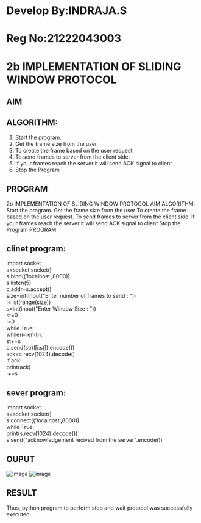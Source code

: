 # Develop By:INDRAJA.S
# Reg No:21222043003
# 2b IMPLEMENTATION OF SLIDING WINDOW PROTOCOL
## AIM
## ALGORITHM:
1. Start the program.
2. Get the frame size from the user
3. To create the frame based on the user request.
4. To send frames to server from the client side.
5. If your frames reach the server it will send ACK signal to client
6. Stop the Program
## PROGRAM
2b IMPLEMENTATION OF SLIDING WINDOW PROTOCOL
AIM
ALGORITHM:
Start the program.
Get the frame size from the user
To create the frame based on the user request.
To send frames to server from the client side.
If your frames reach the server it will send ACK signal to client
Stop the Program
PROGRAM
## clinet program:
import socket  
s=socket.socket()   
s.bind(('localhost',8000))   
s.listen(5)   
c,addr=s.accept()   
size=int(input("Enter number of frames to send : "))   
l=list(range(size))   
s=int(input("Enter Window Size : "))   
st=0   
i=0  
while True:   
while(i<len(l)):   
st+=s   
c.send(str(l[i:st]).encode())   
ack=c.recv(1024).decode()   
if ack:   
print(ack)   
i+=s   

## sever program:
import socket  
s=socket.socket()  
s.connect(('localhost',8000))  
while True:   
print(s.recv(1024).decode())  
s.send("acknowledgement recived from the server".encode())  
## OUPUT
![image](https://github.com/indrajasukumar/2b_SLIDING_WINDOW_PROTOCOL/assets/145115195/fbe50399-1ead-4b27-afd8-472c3192d11c)
![image](https://github.com/indrajasukumar/2b_SLIDING_WINDOW_PROTOCOL/assets/145115195/9a8848ad-0587-4244-8cb7-1b02e34fb8a4)


## RESULT
Thus, python program to perform stop and wait protocol was successfully executed
